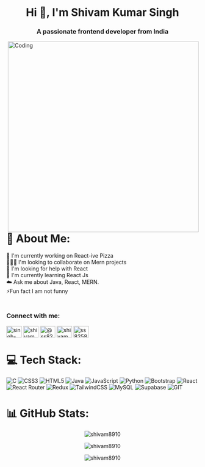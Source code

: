 <h1 align="center">Hi 👋, I'm Shivam Kumar Singh</h1>
<h3 align="center">A passionate frontend developer from India</h3>
<img align="right" alt="Coding" width="500" src="https://www.troublefreepool.com/media/hello-gif.3474/full">

# 💫 About Me:
🔭 I'm currently working on React-ive Pizza<br>🧑‍🤝‍🧑 I'm looking to collaborate on Mern projects<br>🤝 I'm looking for help with React<br>🌱 I'm currently learning React Js<br>☁️ Ask me about Java, React, MERN.<br>⚡Fun fact I am not funny<br> <br>


<h3 align="left">Connect with me:</h3>
<p align="left">
<a href="https://linkedin.com/in/singh-shivamm" target="blank"><img align="center" src="https://raw.githubusercontent.com/rahuldkjain/github-profile-readme-generator/master/src/images/icons/Social/linked-in-alt.svg" alt="singh-shivamm" height="30" width="40" /></a>
<a href="https://codesandbox.com/shivam8910" target="blank"><img align="center" src="https://raw.githubusercontent.com/rahuldkjain/github-profile-readme-generator/master/src/images/icons/Social/codesandbox.svg" alt="shivam8910" height="30" width="40" /></a>
<a href="https://www.hackerrank.com/@ss8258561" target="blank"><img align="center" src="https://raw.githubusercontent.com/rahuldkjain/github-profile-readme-generator/master/src/images/icons/Social/hackerrank.svg" alt="@ss8258561" height="30" width="40" /></a>
<a href="https://www.leetcode.com/shivam89" target="blank"><img align="center" src="https://raw.githubusercontent.com/rahuldkjain/github-profile-readme-generator/master/src/images/icons/Social/leet-code.svg" alt="shivam89" height="30" width="40" /></a>
<a href="https://auth.geeksforgeeks.org/user/ss8258561" target="blank"><img align="center" src="https://raw.githubusercontent.com/rahuldkjain/github-profile-readme-generator/master/src/images/icons/Social/geeks-for-geeks.svg" alt="ss8258561" height="30" width="40" /></a>
</p>

# 💻 Tech Stack:
![C](https://img.shields.io/badge/c-%2300599C.svg?style=for-the-badge&logo=c&logoColor=white) ![CSS3](https://img.shields.io/badge/css3-%231572B6.svg?style=for-the-badge&logo=css3&logoColor=white) ![HTML5](https://img.shields.io/badge/html5-%23E34F26.svg?style=for-the-badge&logo=html5&logoColor=white) ![Java](https://img.shields.io/badge/java-%23ED8B00.svg?style=for-the-badge&logo=java&logoColor=white) ![JavaScript](https://img.shields.io/badge/javascript-%23323330.svg?style=for-the-badge&logo=javascript&logoColor=%23F7DF1E) ![Python](https://img.shields.io/badge/python-3670A0?style=for-the-badge&logo=python&logoColor=ffdd54) ![Bootstrap](https://img.shields.io/badge/bootstrap-%23563D7C.svg?style=for-the-badge&logo=bootstrap&logoColor=white)  ![React](https://img.shields.io/badge/react-%2320232a.svg?style=for-the-badge&logo=react&logoColor=%2361DAFB) ![React Router](https://img.shields.io/badge/React_Router-CA4245?style=for-the-badge&logo=react-router&logoColor=white) ![Redux](https://img.shields.io/badge/redux-%23593d88.svg?style=for-the-badge&logo=redux&logoColor=white) ![TailwindCSS](https://img.shields.io/badge/tailwindcss-%2338B2AC.svg?style=for-the-badge&logo=tailwind-css&logoColor=white) ![MySQL](https://img.shields.io/badge/mysql-%2300f.svg?style=for-the-badge&logo=mysql&logoColor=white) ![Supabase](https://img.shields.io/badge/Supabase-3ECF8E?style=for-the-badge&logo=supabase&logoColor=white) ![GIT](https://img.shields.io/badge/Git-fc6d26?style=for-the-badge&logo=git&logoColor=white)

# 📊 GitHub Stats:
<div align="center">
  <p><img align="center" src="https://github-readme-stats.vercel.app/api?username=Shivam8910&theme=dark&hide_border=false&include_all_commits=true&count_private=false" alt="shivam8910" /></p>
  <p><img align="center" src="https://github-readme-streak-stats.herokuapp.com/?user=Shivam8910&theme=dark&hide_border=false" alt="shivam8910" /></p>
  <p><img align="center" src="https://github-readme-stats.vercel.app/api/top-langs/?username=Shivam8910&theme=dark&hide_border=false&include_all_commits=true&count_private=false&layout=compact" alt="shivam8910" /></p>
</div>

